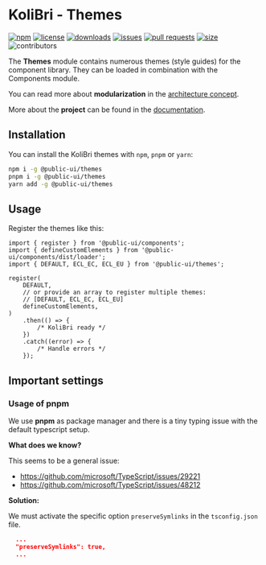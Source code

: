 # KoliBri - Themes

[![npm](https://img.shields.io/npm/v/@public-ui/themes)](https://www.npmjs.com/package/@public-ui/components)
[![license](https://img.shields.io/npm/l/@public-ui/themes)](https://github.com/public-ui/kolibri/blob/main/LICENSE)
[![downloads](https://img.shields.io/npm/dt/@public-ui/themes)](https://www.npmjs.com/package/@public-ui/themes)
[![issues](https://img.shields.io/github/issues/public-ui/kolibri)](https://github.com/public-ui/kolibri/issues)
[![pull requests](https://img.shields.io/github/issues-pr/public-ui/kolibri)](https://github.com/public-ui/kolibri/pulls)
[![size](https://img.shields.io/bundlephobia/min/@public-ui/themes)](https://bundlephobia.com/result?p=@public-ui/themes)
![contributors](https://img.shields.io/github/contributors/public-ui/kolibri)

The **Themes** module contains numerous themes (style guides) for the component library. They can be loaded in combination with the Components module.

You can read more about **modularization** in the [architecture concept](https://public-ui.github.io/docs/concepts/architecture).

More about the **project** can be found in the [documentation](https://public-ui.github.io/docs).

## Installation

You can install the KoliBri themes with `npm`, `pnpm` or `yarn`:

```bash
npm i -g @public-ui/themes
pnpm i -g @public-ui/themes
yarn add -g @public-ui/themes
```

## Usage

Register the themes like this:

```tsx
import { register } from '@public-ui/components';
import { defineCustomElements } from '@public-ui/components/dist/loader';
import { DEFAULT, ECL_EC, ECL_EU } from '@public-ui/themes';

register(
	DEFAULT,
	// or provide an array to register multiple themes:
	// [DEFAULT, ECL_EC, ECL_EU]
	defineCustomElements,
)
	.then(() => {
		/* KoliBri ready */
	})
	.catch((error) => {
		/* Handle errors */
	});
```

## Important settings

### Usage of pnpm

We use **pnpm** as package manager and there is a tiny typing issue with the default typescript setup.

**What does we know?**

This seems to be a general issue:

- <https://github.com/microsoft/TypeScript/issues/29221>
- <https://github.com/microsoft/TypeScript/issues/48212>

**Solution:**

We must activate the specific option `preserveSymlinks` in the `tsconfig.json` file.

```json
  ...
  "preserveSymlinks": true,
  ...
```
